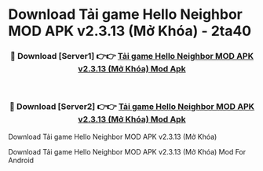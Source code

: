 # Download Tải game Hello Neighbor MOD APK v2.3.13 (Mở Khóa) - 2ta40


<div align="center">
<h3>🔴 Download [Server1] 👉👉 <a href="https://apk-comot.site?title=Tải_game_Hello_Neighbor_MOD_APK_v2.3.13_(Mở_Khóa)">Tải game Hello Neighbor MOD APK v2.3.13 (Mở Khóa) Mod Apk</a></h3><br>
<h3>🔴 Download [Server2] 👉👉 <a href="https://apk-comot.site?title=Tải_game_Hello_Neighbor_MOD_APK_v2.3.13_(Mở_Khóa)">Tải game Hello Neighbor MOD APK v2.3.13 (Mở Khóa) Mod Apk</a></h3>
</div>



Download Tải game Hello Neighbor MOD APK v2.3.13 (Mở Khóa) 

Download Tải game Hello Neighbor MOD APK v2.3.13 (Mở Khóa) Mod For Android